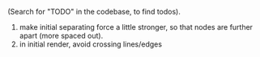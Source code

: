 (Search for "TODO" in the codebase, to find todos).


1. make initial separating force a little stronger, so that nodes are further apart (more spaced out).
2. in initial render, avoid crossing lines/edges